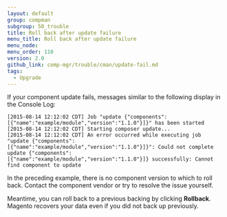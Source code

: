 ```yaml
---
layout: default
group: compman
subgroup: 50_trouble
title: Roll back after update failure
menu_title: Roll back after update failure
menu_node:
menu_order: 110
version: 2.0
github_link: comp-mgr/trouble/cman/update-fail.md
tags:
  - Upgrade
---
```


If your component update fails, messages similar to the following display in the Console Log:

	[2015-08-14 12:12:02 CDT] Job "update {"components":[{"name":"example/module","version":"1.1.0"}]}" has been started
	[2015-08-14 12:12:02 CDT] Starting composer update...
	[2015-08-14 12:12:02 CDT] An error occurred while executing job "update {"components":
	[{"name":"example/module","version":"1.1.0"}]}": Could not complete update {"components":
	[{"name":"example/module","version":"1.1.0"}]} successfully: Cannot find component to update

In the preceding example, there is no component version to which to roll back. Contact the component vendor or try to resolve the issue yourself.

Meantime, you can roll back to a previous backing by clicking **Rollback**. Magento recovers your data even if you did not back up previously.

